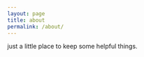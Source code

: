 ```yaml
---
layout: page
title: about
permalink: /about/
---
```


just a little place to keep some helpful things.
